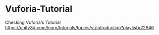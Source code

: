 # Vuforia-Tutorial
Checking Vuforia's Tutorial https://unity3d.com/learn/tutorials/topics/vr/introduction?playlist=22946
